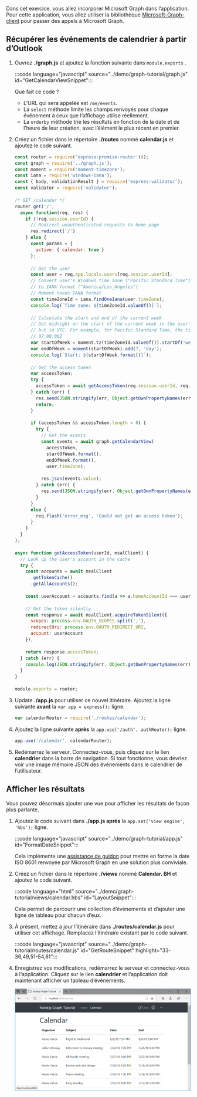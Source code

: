 <!-- markdownlint-disable MD002 MD041 -->

Dans cet exercice, vous allez incorporer Microsoft Graph dans l’application. Pour cette application, vous allez utiliser la bibliothèque [Microsoft-Graph-client](https://github.com/microsoftgraph/msgraph-sdk-javascript) pour passer des appels à Microsoft Graph.

## <a name="get-calendar-events-from-outlook"></a>Récupérer les événements de calendrier à partir d’Outlook

1. Ouvrez **./graph.js** et ajoutez la fonction suivante dans `module.exports` .

    :::code language="javascript" source="../demo/graph-tutorial/graph.js" id="GetCalendarViewSnippet":::

    Que fait ce code ?

    - L’URL qui sera appelée est `/me/events`.
    - La `select` méthode limite les champs renvoyés pour chaque événement à ceux que l’affichage utilise réellement.
    - La `orderby` méthode trie les résultats en fonction de la date et de l’heure de leur création, avec l’élément le plus récent en premier.

1. Créez un fichier dans le répertoire **./routes** nommé **calendar.js** et ajoutez le code suivant.

    ```javascript
    const router = require('express-promise-router')();
    const graph = require('../graph.js');
    const moment = require('moment-timezone');
    const iana = require('windows-iana');
    const { body, validationResult } = require('express-validator');
    const validator = require('validator');

    /* GET /calendar */
    router.get('/',
      async function(req, res) {
        if (!req.session.userId) {
          // Redirect unauthenticated requests to home page
          res.redirect('/')
        } else {
          const params = {
            active: { calendar: true }
          };

          // Get the user
          const user = req.app.locals.users[req.session.userId];
          // Convert user's Windows time zone ("Pacific Standard Time")
          // to IANA format ("America/Los_Angeles")
          // Moment needs IANA format
          const timeZoneId = iana.findOneIana(user.timeZone);
          console.log(`Time zone: ${timeZoneId.valueOf()}`);

          // Calculate the start and end of the current week
          // Get midnight on the start of the current week in the user's timezone,
          // but in UTC. For example, for Pacific Standard Time, the time value would be
          // 07:00:00Z
          var startOfWeek = moment.tz(timeZoneId.valueOf()).startOf('week').utc();
          var endOfWeek = moment(startOfWeek).add(7, 'day');
          console.log(`Start: ${startOfWeek.format()}`);

          // Get the access token
          var accessToken;
          try {
            accessToken = await getAccessToken(req.session.userId, req.app.locals.msalClient);
          } catch (err) {
            res.send(JSON.stringify(err, Object.getOwnPropertyNames(err)));
            return;
          }

          if (accessToken && accessToken.length > 0) {
            try {
              // Get the events
              const events = await graph.getCalendarView(
                accessToken,
                startOfWeek.format(),
                endOfWeek.format(),
                user.timeZone);

              res.json(events.value);
            } catch (err) {
              res.send(JSON.stringify(err, Object.getOwnPropertyNames(err)));
            }
          }
          else {
            req.flash('error_msg', 'Could not get an access token');
          }
        }
      }
    );

    async function getAccessToken(userId, msalClient) {
      // Look up the user's account in the cache
      try {
        const accounts = await msalClient
          .getTokenCache()
          .getAllAccounts();

        const userAccount = accounts.find(a => a.homeAccountId === userId);

        // Get the token silently
        const response = await msalClient.acquireTokenSilent({
          scopes: process.env.OAUTH_SCOPES.split(','),
          redirectUri: process.env.OAUTH_REDIRECT_URI,
          account: userAccount
        });

        return response.accessToken;
      } catch (err) {
        console.log(JSON.stringify(err, Object.getOwnPropertyNames(err)));
      }
    }

    module.exports = router;
    ```

1. Update **./app.js** pour utiliser ce nouvel itinéraire. Ajoutez la ligne suivante **avant** la `var app = express();` ligne.

    ```javascript
    var calendarRouter = require('./routes/calendar');
    ```

1. Ajoutez la ligne suivante **après** la `app.use('/auth', authRouter);` ligne.

    ```javascript
    app.use('/calendar', calendarRouter);
    ```

1. Redémarrez le serveur. Connectez-vous, puis cliquez sur le lien **calendrier** dans la barre de navigation. Si tout fonctionne, vous devriez voir une image mémoire JSON des événements dans le calendrier de l’utilisateur.

## <a name="display-the-results"></a>Afficher les résultats

Vous pouvez désormais ajouter une vue pour afficher les résultats de façon plus parlante.

1. Ajoutez le code suivant dans **./app.js après** la `app.set('view engine', 'hbs');` ligne.

    :::code language="javascript" source="../demo/graph-tutorial/app.js" id="FormatDateSnippet":::

    Cela implémente une [assistance de guidon](http://handlebarsjs.com/#helpers) pour mettre en forme la date ISO 8601 renvoyée par Microsoft Graph en une solution plus conviviale.

1. Créez un fichier dans le répertoire **./views** nommé **Calendar. BH** et ajoutez le code suivant.

    :::code language="html" source="../demo/graph-tutorial/views/calendar.hbs" id="LayoutSnippet":::

    Cela permet de parcourir une collection d’événements et d’ajouter une ligne de tableau pour chacun d’eux.

1. À présent, mettez à jour l’itinéraire dans **./routes/calendar.js** pour utiliser cet affichage. Remplacez l’itinéraire existant par le code suivant.

    :::code language="javascript" source="../demo/graph-tutorial/routes/calendar.js" id="GetRouteSnippet" highlight="33-36,49,51-54,61":::

1. Enregistrez vos modifications, redémarrez le serveur et connectez-vous à l’application. Cliquez sur le lien **calendrier** et l’application doit maintenant afficher un tableau d’événements.

    ![Capture d’écran du tableau des événements](./images/add-msgraph-01.png)
